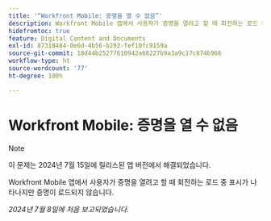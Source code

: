 ```yaml
---
title: '“Workfront Mobile: 증명을 열 수 없음”'
description: Workfront Mobile 앱에서 사용자가 증명을 열려고 할 때 회전하는 로드 중 표시가 나타나지만 증명이 로드되지 않습니다.
hidefromtoc: true
feature: Digital Content and Documents
exl-id: 87318484-0e6d-4b56-b292-fef10fc9159a
source-git-commit: 18d44b25277610942a68227b9a3a9c17c874b966
workflow-type: ht
source-wordcount: '77'
ht-degree: 100%

---
```


# Workfront Mobile: 증명을 열 수 없음

>[!NOTE]
>
>이 문제는 2024년 7월 15일에 릴리스된 앱 버전에서 해결되었습니다.

Workfront Mobile 앱에서 사용자가 증명을 열려고 할 때 회전하는 로드 중 표시가 나타나지만 증명이 로드되지 않습니다.

_2024년 7월 8일에 처음 보고되었습니다._
